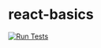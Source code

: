 # react-basics
[![Run Tests](https://github.com/Fatilitan/react-basics/actions/workflows/main.yml/badge.svg)](https://github.com/Fatilitan/react-basics/actions/workflows/main.yml)
